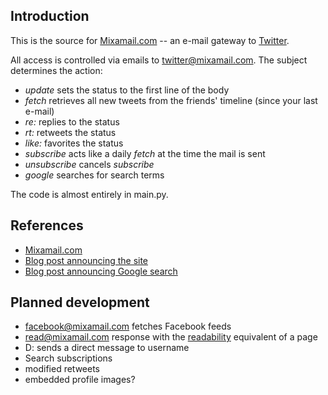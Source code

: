 Introduction
------------
This is the source for [Mixamail.com](http://www.mixamail.com/) -- an e-mail gateway to [Twitter](http://twitter.com/).

All access is controlled via emails to [twitter@mixamail.com](mailto:twitter@mixamail.com). The subject determines the action:

- *update* sets the status to the first line of the body
- *fetch* retrieves all new tweets from the friends' timeline (since your last e-mail)
- *re: <status>* replies to the status
- *rt: <status>* retweets the status
- *like: <status>* favorites the status
- *subscribe* acts like a daily *fetch* at the time the mail is sent
- *unsubscribe* cancels *subscribe*
- *google <search-terms>* searches for search terms

The code is almost entirely in main.py.

References
----------
- [Mixamail.com](http://www.mixamail.com/)
- [Blog post announcing the site](http://www.s-anand.net/blog/twitter-via-e-mail/)
- [Blog post announcing Google search](http://www.s-anand.net/blog/google-search-via-e-mail/)

Planned development
-------------------
- facebook@mixamail.com fetches Facebook feeds
- read@mixamail.com response with the [readability](http://lab.arc90.com/experiments/readability/) equivalent of a page
- D: <username> sends a direct message to username
- Search subscriptions
- modified retweets
- embedded profile images?

